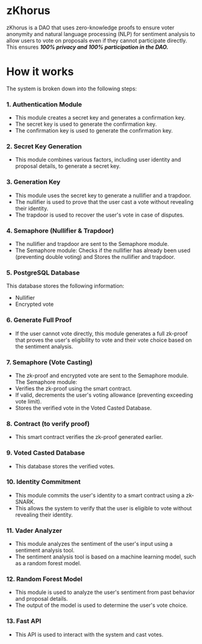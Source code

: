 # zKhorus

zKhorus is a DAO that uses zero-knowledge proofs to ensure voter anonymity and natural language processing (NLP) for sentiment analysis to allow users to vote on proposals even if they cannot participate directly. This ensures ***100% privacy and 100% participation in the DAO.***

# How it works

The system is broken down into the following steps:

### 1. Authentication Module

- This module creates a secret key and generates a confirmation key.
- The secret key is used to generate the confirmation key.
- The confirmation key is used to generate the confirmation key.

### 2. Secret Key Generation

- This module combines various factors, including user identity and proposal details, to generate a secret key.

### 3. Generation Key

- This module uses the secret key to generate a nullifier and a trapdoor.
- The nullifier is used to prove that the user cast a vote without revealing their identity.
- The trapdoor is used to recover the user's vote in case of disputes.

### 4. Semaphore (Nullifier & Trapdoor)

- The nullifier and trapdoor are sent to the Semaphore module.
- The Semaphore module: Checks if the nullifier has already been used (preventing double voting) and Stores the nullifier and trapdoor.

### 5. PostgreSQL Database
This database stores the following information:
- Nullifier
- Encrypted vote

### 6. Generate Full Proof
- If the user cannot vote directly, this module generates a full zk-proof that proves the user's eligibility to vote and their vote choice based on the sentiment analysis. 
### 7. Semaphore (Vote Casting)

- The zk-proof and encrypted vote are sent to the Semaphore module.
The Semaphore module:
- Verifies the zk-proof using the smart contract.
- If valid, decrements the user's voting allowance (preventing exceeding vote limit).
- Stores the verified vote in the Voted Casted Database.

### 8. Contract (to verify proof)

- This smart contract verifies the zk-proof generated earlier.

### 9. Voted Casted Database

- This database stores the verified votes.

### 10. Identity Commitment

- This module commits the user's identity to a smart contract using a zk-SNARK.
- This allows the system to verify that the user is eligible to vote without revealing their identity.

### 11. Vader Analyzer

- This module analyzes the sentiment of the user's input using a sentiment analysis tool.
- The sentiment analysis tool is based on a machine learning model, such as a random forest model.
  
### 12. Random Forest Model

- This module is used to analyze the user's sentiment from past behavior and proposal details.
- The output of the model is used to determine the user's vote choice.

### 13. Fast API

- This API is used to interact with the system and cast votes.
